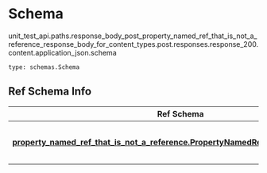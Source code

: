 # Schema
unit_test_api.paths.response_body_post_property_named_ref_that_is_not_a_reference_response_body_for_content_types.post.responses.response_200.content.application_json.schema
```
type: schemas.Schema
```

## Ref Schema Info
Ref Schema | Input Type | Output Type
---------- | ---------- | -----------
[**property_named_ref_that_is_not_a_reference.PropertyNamedRefThatIsNotAReference**](../../../../../../../../components/schema/property_named_ref_that_is_not_a_reference.md) | [property_named_ref_that_is_not_a_reference.PropertyNamedRefThatIsNotAReferenceDictInput](../../../../../../../../components/schema/property_named_ref_that_is_not_a_reference.md#propertynamedrefthatisnotareferencedictinput), [property_named_ref_that_is_not_a_reference.PropertyNamedRefThatIsNotAReferenceDict](../../../../../../../../components/schema/property_named_ref_that_is_not_a_reference.md#propertynamedrefthatisnotareferencedict), str, datetime.date, datetime.datetime, uuid.UUID, int, float, bool, None, list, tuple, bytes, io.FileIO, io.BufferedReader | [property_named_ref_that_is_not_a_reference.PropertyNamedRefThatIsNotAReferenceDict](../../../../../../../../components/schema/property_named_ref_that_is_not_a_reference.md#propertynamedrefthatisnotareferencedict), str, float, int, bool, None, tuple, bytes, io.FileIO
